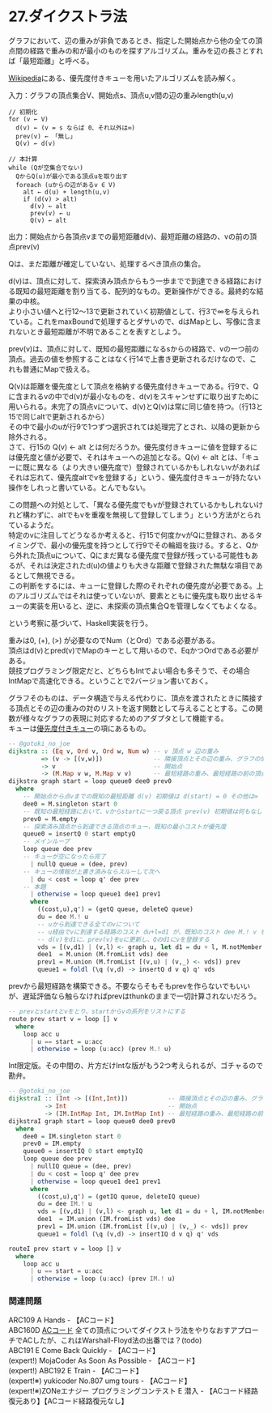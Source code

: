 # 27.ダイクストラ法

グラフにおいて、辺の重みが非負であるとき、指定した開始点から他の全ての頂点間の経路で重みの和が最小のものを探すアルゴリズム。重みを辺の長さとすれば「最短距離」と呼べる。

[Wikipedia](https://ja.wikipedia.org/wiki/%E3%83%80%E3%82%A4%E3%82%AF%E3%82%B9%E3%83%88%E3%83%A9%E6%B3%95)にある、優先度付きキューを用いたアルゴリズムを読み解く。

入力：グラフの頂点集合V、開始点s、頂点u,v間の辺の重みlength(u,v)

```
// 初期化
for (v ← V)
  d(v) ← (v = s ならば 0、それ以外は∞)
  prev(v) ← 「無し」
  Q(v) ← d(v)

// 本計算
while (Qが空集合でない)
  QからQ(u)が最小である頂点uを取り出す
  foreach (uからの辺があるv ∈ V)
    alt ← d(u) + length(u,v)
    if (d(v) > alt)
      d(v) ← alt
      prev(v) ← u
      Q(v) ← alt
```

出力：開始点から各頂点vまでの最短距離d(v)、最短距離の経路の、vの前の頂点prev(v)

Qは、まだ距離が確定していない、処理するべき頂点の集合。

d(v)は、頂点に対して、探索済み頂点からもう一歩までで到達できる経路における既知の最短距離を割り当てる、配列的なもの。更新操作ができる。最終的な結果の中核。\
より小さい値へと行12～13で更新されていく初期値として、行3で∞を与えられている。これをmaxBoundで処理するとダサいので、dはMapとし、写像に含まれないとき最短距離が不明であることを表すとしよう。

prev(v)は、頂点に対して、既知の最短距離になるsからの経路で、vの一つ前の頂点。過去の値を参照することはなく行14で上書き更新されるだけなので、これも普通にMapで扱える。

Q(v)は距離を優先度として頂点を格納する優先度付きキューである。行9で、Qに含まれるvの中でd(v)が最小なものを、d(v)をスキャンせずに取り出すために用いられる。未完了の頂点vについて、d(v)とQ(v)は常に同じ値を持つ。（行13と15で同じaltで更新されるから）\
その中で最小のuが行9で1つずつ選択されては処理完了とされ、以降の更新から除外される。\
さて、行15の Q(v) ← alt とは何だろうか。優先度付きキューに値を登録するには優先度と値が必要で、それはキューへの追加となる。Q(v) ← alt とは、「キューに既に異なる（より大きい優先度で）登録されているかもしれないvがあればそれは忘れて、優先度altでvを登録する」という、優先度付きキューが持たない操作をしれっと書いている。とんでもない。

この問題への対処として、「異なる優先度でもvが登録されているかもしれないけれど構わずに、altでもvを重複を無視して登録してしまう」という方法がとられているようだ。\
特定のvに注目してどうなるか考えると、行15で何度かvがQに登録され、あるタイミングで、最小の優先度を持つとして行9でその輪廻を抜ける。すると、Qから外れた頂点uについて、Qにまだ異なる優先度で登録が残っている可能性もあるが、それは決定されたd(u)の値よりも大きな距離で登録された無駄な項目であるとして無視できる。\
この判断をするには、キューに登録した際のそれぞれの優先度が必要である。上のアルゴリズムではそれは使っていないが、要素とともに優先度も取り出せるキューの実装を用いると、逆に、未探索の頂点集合Qを管理しなくてもよくなる。

という考察に基づいて、Haskell実装を行う。

重みは0, (+), (>) が必要なのでNum（とOrd）である必要がある。\
頂点はd(v)とpred(v)でMapのキーとして用いるので、EqかつOrdである必要がある。\
競技プログラミング限定だと、どちらもIntでよい場合も多そうで、その場合IntMapで高速化できる。ということで2バージョン書いておく。

グラフそのものは、データ構造で与える代わりに、頂点を渡されたときに隣接する頂点とその辺の重みの対のリストを返す関数として与えることとする。この関数が様々なグラフの表現に対応するためのアダプタとして機能する。\
キューは[優先度付きキュー](../routines/priority-queue.md)の項にあるもの。

```haskell
-- @gotoki_no_joe
dijkstra :: (Eq v, Ord v, Ord w, Num w) -- v 頂点 w 辺の重み
         => (v -> [(v,w)])              -- 隣接頂点とその辺の重み、グラフの情報
         -> v                           -- 開始点
         -> (M.Map v w, M.Map v v)      -- 最短経路の重み、最短経路の前の頂点 (routeに渡すもの)
dijkstra graph start = loop queue0 dee0 prev0
  where
    -- 開始点から点vまでの既知の最短距離 d(v) 初期値は d(start) = 0 その他は∞
    dee0 = M.singleton start 0
    -- 既知の最短経路において、vからstartに一つ戻る頂点 prev(v) 初期値は何もなし
    prev0 = M.empty
    -- 探索済み頂点から到達できる頂点のキュー、既知の最小コストが優先度
    queue0 = insertQ 0 start emptyQ
    -- メインループ
    loop queue dee prev
    -- キューが空になったら完了
      | nullQ queue = (dee, prev)
    -- キューの情報が上書き済みならスルーして次へ
      | du < cost = loop q' dee prev
    -- 本題
      | otherwise = loop queue1 dee1 prev1
      where
        ((cost,u),q') = (getQ queue, deleteQ queue)
        du = dee M.! u
        -- uから到達できる全てのvについて
        -- u経由でvに到達する経路のコスト du+l=d1 が、既知のコスト dee M.! v を下回っているものについて
        -- d(v)をd1に、prev(v)をuに更新し、Qのd1にvを登録する
        vds = [(v,d1) | (v,l) <- graph u, let d1 = du + l, M.notMember v dee || d1 < dee M.! v]
        dee1  = M.union (M.fromList vds) dee
        prev1 = M.union (M.fromList [(v,u) | (v,_) <- vds]) prev
        queue1 = foldl (\q (v,d) -> insertQ d v q) q' vds
```

prevから最短経路を構築できる。不要ならそもそもprevを作らないでもいいが、遅延評価なら触らなければprevはthunkのままで一切計算されないだろう。

```haskell
-- prevとstartとvをとり、startからvの系列をリストにする
route prev start v = loop [] v
  where
    loop acc u
      | u == start = u:acc
      | otherwise = loop (u:acc) (prev M.! u)
```

Int限定版。その中間の、片方だけIntな版がもう2つ考えられるが、ゴチャるので勘弁。

```haskell
-- @gotoki_no_joe
dijkstraI :: (Int -> [(Int,Int)])           -- 隣接頂点とその辺の重み、グラフの情報
          -> Int                            -- 開始点
          -> (IM.IntMap Int, IM.IntMap Int) -- 最短経路の重み、最短経路の前の頂点 (routeIに渡すもの)
dijkstraI graph start = loop queue0 dee0 prev0
  where
    dee0 = IM.singleton start 0
    prev0 = IM.empty
    queue0 = insertIQ 0 start emptyIQ
    loop queue dee prev
      | nullIQ queue = (dee, prev)
      | du < cost = loop q' dee prev
      | otherwise = loop queue1 dee1 prev1
      where
        ((cost,u),q') = (getIQ queue, deleteIQ queue)
        du = dee IM.! u
        vds = [(v,d1) | (v,l) <- graph u, let d1 = du + l, IM.notMember v dee || d1 < dee IM.! v]
        dee1  = IM.union (IM.fromList vds) dee
        prev1 = IM.union (IM.fromList [(v,u) | (v,_) <- vds]) prev
        queue1 = foldl (\q (v,d) -> insertIQ d v q) q' vds

routeI prev start v = loop [] v
  where
    loop acc u
      | u == start = u:acc
      | otherwise = loop (u:acc) (prev IM.! u)
```

### 関連問題

ARC109 A Hands - 【ACコード】\
ABC160D [ACコード](https://atcoder.jp/contests/abc160/submissions/23109951) 全ての頂点についてダイクストラ法をやりなおすアプローチでACしたが、これはWarshall-Floyd法の出番では？(todo)\
ABC191 E Come Back Quickly - 【ACコード】\
(expert!) MojaCoder As Soon As Possible - 【ACコード】\
(expert!) ABC192 E Train - 【ACコード】\
(expert!※) yukicoder No.807 umg tours - 【ACコード】\
(expert!※)ZONeエナジー プログラミングコンテスト E 潜入 - 【ACコード経路復元あり】【ACコード経路復元なし】
